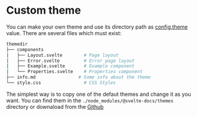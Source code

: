 # Custom theme

You can make your own theme and use its directory path as [config.theme](config/theme) value. There are several files which must exist:

```bash
themedir
├── components
|   ├── Layout.svelte        # Page layout
|   ├── Error.svelte         # Error page layout
|   ├── Example.svelte       # Example component
|   └── Properties.svelte    # Properties component
├── info.md                # Some info about the theme
└── style.css                # CSS Styles
```

The simplest way is to copy one of the defaut themes and change it as you want. You can find them in the `./node_modules/@svelte-docs/themes` directory or downaload from the [Github](https://minhaskamal.github.io/DownGit/#/home?url=https://github.com/AlexxNB/svelte-docs/tree/master/packages/themes)